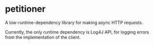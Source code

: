 petitioner
==========
A low-runtime-dependency library for making async HTTP requests.

Currently, the only runtime dependency is Log4J API, for logging errors from the implementation of the client.
